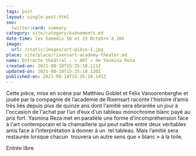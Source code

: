 ```yaml
---
tags: post
layout: single-post.html
seo:
  twitter:card: summary
category: site/category/événements.md
date-time: les Samedis 16 et 23 0ctobre à 16h
image:
  url: /static/images/art-pièce-1.jpg
place: site/place/rixensart-academy-theater.md
name: Entracte théâtral - « ART » de Yasmina Reza
created-on: 2021-08-18T15:35:18.111Z
updated-on: 2021-08-18T15:35:18.130Z
published-on: 2021-08-18T15:35:18.141Z
---
```

Cette pièce, mise en scène par Matthieu Goblet et Félix Vanoorenberghe et jouée par la compagnie de l’académie de Rixensart raconte l'histoire d’amis très liés depuis plus de quinze ans dont l'amitié sera ébranlée un jour à l'occasion de l'achat par l’un d’eux d'un tableau monochrome blanc payé au prix fort. Yasmina Reza met en parallèle une forme d'incompréhension face à l'art contemporain et la chamaillerie qui peut naître entre deux véritables amis face à l’interprétation à donner à un  tel tableau. Mais l’amitié sera restaurée lorsque chacun  trouvera un autre sens que « blanc » à la toile.

Entrée libre
